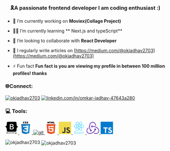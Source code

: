 <h1 align="center"> </h1>
<h3 align="center">🎗️A passionate frontend developer I am coding enthusiast :)</h3>


- 🔭 I’m currently working on **Moviex(Collage Project)**

- 👨‍💻 I’m currently learning ** Next.js and typeScript**

- 👯 I’m looking to collaborate with **React Developer**

- 📝 I regularly write articles on [https://medium.com/@okjadhav2703](https://medium.com/@okjadhav2703)

- ⚡ Fun fact **Fun fact is you are viewing my profile in between 100 million profiles! thanks**

<h3 align="left">🌐Connect:</h3>
<p align="left">
<a href="https://twitter.com/okjadhav2703" target="blank"><img align="center" src="https://raw.githubusercontent.com/rahuldkjain/github-profile-readme-generator/master/src/images/icons/Social/twitter.svg" alt="okjadhav2703" height="30" width="40" /></a>
<a href="https://linkedin.com/in/linkedin.com/in/omkar-jadhav-47643a280" target="blank"><img align="center" src="https://raw.githubusercontent.com/rahuldkjain/github-profile-readme-generator/master/src/images/icons/Social/linked-in-alt.svg" alt="linkedin.com/in/omkar-jadhav-47643a280" height="30" width="40" /></a>
</p>

<h3 align="left">💻 Tools:</h3>
<p align="left"> <a href="https://getbootstrap.com" target="_blank" rel="noreferrer"> <img src="https://raw.githubusercontent.com/devicons/devicon/master/icons/bootstrap/bootstrap-plain-wordmark.svg" alt="bootstrap" width="40" height="40"/> </a> <a href="https://www.w3schools.com/css/" target="_blank" rel="noreferrer"> <img src="https://raw.githubusercontent.com/devicons/devicon/master/icons/css3/css3-original-wordmark.svg" alt="css3" width="40" height="40"/> </a> <a href="https://git-scm.com/" target="_blank" rel="noreferrer"> <img src="https://www.vectorlogo.zone/logos/git-scm/git-scm-icon.svg" alt="git" width="40" height="40"/> </a> <a href="https://www.w3.org/html/" target="_blank" rel="noreferrer"> <img src="https://raw.githubusercontent.com/devicons/devicon/master/icons/html5/html5-original-wordmark.svg" alt="html5" width="40" height="40"/> </a> <a href="https://developer.mozilla.org/en-US/docs/Web/JavaScript" target="_blank" rel="noreferrer"> <img src="https://raw.githubusercontent.com/devicons/devicon/master/icons/javascript/javascript-original.svg" alt="javascript" width="40" height="40"/> </a> <a href="https://reactjs.org/" target="_blank" rel="noreferrer"> <img src="https://raw.githubusercontent.com/devicons/devicon/master/icons/react/react-original-wordmark.svg" alt="react" width="40" height="40"/> </a> <a href="https://redux.js.org" target="_blank" rel="noreferrer"> <img src="https://raw.githubusercontent.com/devicons/devicon/master/icons/redux/redux-original.svg" alt="redux" width="40" height="40"/> </a> <a href="https://www.typescriptlang.org/" target="_blank" rel="noreferrer"> <img src="https://raw.githubusercontent.com/devicons/devicon/master/icons/typescript/typescript-original.svg" alt="typescript" width="40" height="40"/> </a> </p>

<p><img align="left" src="https://github-readme-stats.vercel.app/api/top-langs?username=okjadhav2703&show_icons=true&locale=en&layout=compact" alt="okjadhav2703" /></p>

<p>&nbsp;<img align="center" src="https://github-readme-stats.vercel.app/api?username=okjadhav2703&show_icons=true&locale=en" alt="okjadhav2703" /></p>
